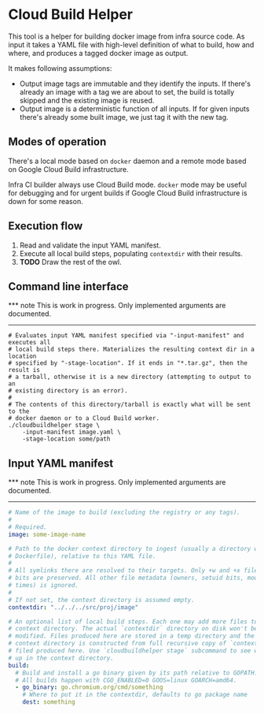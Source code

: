 Cloud Build Helper
==================

This tool is a helper for building docker image from infra source code. As input
it takes a YAML file with high-level definition of what to build, how and where,
and produces a tagged docker image as output.

It makes following assumptions:
  * Output image tags are immutable and they identify the inputs. If there's
    already an image with a tag we are about to set, the build is totally
    skipped and the existing image is reused.
  * Output image is a deterministic function of all inputs. If for given inputs
    there's already some built image, we just tag it with the new tag.


Modes of operation
------------------

There's a local mode based on `docker` daemon and a remote mode based on
Google Cloud Build infrastructure.

Infra CI builder always use Cloud Build mode. `docker` mode may be useful
for debugging and for urgent builds if Google Cloud Build infrastructure is
down for some reason.


Execution flow
--------------

  1. Read and validate the input YAML manifest.
  2. Execute all local build steps, populating `contextdir` with their results.
  3. **TODO** Draw the rest of the owl.


Command line interface
----------------------

*** note
This is work in progress. Only implemented arguments are documented.
***

```shell
# Evaluates input YAML manifest specified via "-input-manifest" and executes all
# local build steps there. Materializes the resulting context dir in a location
# specified by "-stage-location". If it ends in "*.tar.gz", then the result is
# a tarball, otherwise it is a new directory (attempting to output to an
# existing directory is an error).
#
# The contents of this directory/tarball is exactly what will be sent to the
# docker daemon or to a Cloud Build worker.
./cloudbuildhelper stage \
    -input-manifest image.yaml \
    -stage-location some/path
```


Input YAML manifest
-------------------

*** note
This is work in progress. Only implemented arguments are documented.
***

```yaml
# Name of the image to build (excluding the registry or any tags).
#
# Required.
image: some-image-name

# Path to the docker context directory to ingest (usually a directory with
# Dockerfile), relative to this YAML file.
#
# All symlinks there are resolved to their targets. Only +w and +x file mode
# bits are preserved. All other file metadata (owners, setuid bits, modification
# times) is ignored.
#
# If not set, the context directory is assumed empty.
contextdir: "../../../src/proj/image"

# An optional list of local build steps. Each one may add more files to the
# context directory. The actual `contextdir` directory on disk won't be
# modified. Files produced here are stored in a temp directory and the final
# context directory is constructed from full recursive copy of `contextdir` and
# filed produced here. Use `cloudbuildhelper stage` subcommand to see what ends
# up in the context directory.
build:
  # Build and install a go binary given by its path relative to GOPATH.
  # All builds happen with CGO_ENABLED=0 GOOS=linux GOARCH=amd64.
  - go_binary: go.chromium.org/cmd/something
    # Where to put it in the contextdir, defaults to go package name
    dest: something
```

